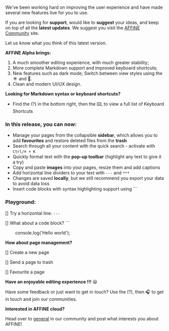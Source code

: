We've been working hard on improving the user experience and have made several new features live for you to use.

If you are looking for **support**, would like to **suggest** your ideas, and keep on top of all the **latest updates**. We suggest you visit the [AFFiNE Community](https://community.affine.pro/home) site.

Let us know what you think of this latest version.

**AFFiNE Alpha brings:**

1. A much smoother editing experience, with much greater stability;
2. More complete Markdown support and improved keyboard shortcuts;
3. New features such as dark mode; Switch between view styles using the ☀ and 🌙.
4. Clean and modern UI/UX design.

**Looking for Markdown syntax or keyboard shortcuts?**

- Find the (?) in the bottom right, then the ️⌨️, to view a full list of Keyboard Shortcuts

### In this release, you can now:

- Manage your pages from the collapsible **sidebar**, which allows you to add **favourites** and restore deleted files from the **trash**
- Search through all your content with the quick search - activate with `Ctrl/⌘ + K`
- Quickly format text with the **pop-up toolbar** (highlight any text to give it a try)
- Copy and paste **images** into your pages, resize them and add captions
- Add horizontal line dividers to your text with `---` and `***`
- Changes are saved **locally**, but we still recommend you export your data to avoid data loss
- Insert code blocks with syntax highlighting support using ```

### Playground:

[] Try a horizontal line: `---`

[] What about a code block? ```

&nbsp;&nbsp;&nbsp;&nbsp;&nbsp;&nbsp;&nbsp;&nbsp;console.log('Hello world');

**How about page management?**

[] Create a new page

[] Send a page to trash

[] Favourite a page

**Have an enjoyable editing experience !!!** 😃

Have some feedback or just want to get in touch? Use the (?), then 🎧 to get in touch and join our communities.

**Interested in AFFiNE cloud?**

Head over to [general](https://community.affine.pro/c/general-discussion/) in our community and post what interests you about AFFiNE!

